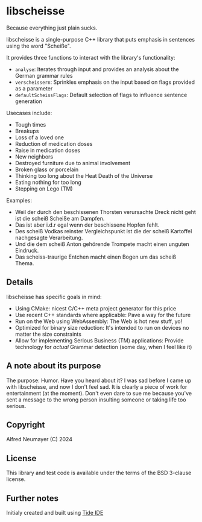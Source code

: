 # libscheisse

Because everything just plain sucks.

libscheisse is a single-purpose C++ library that puts emphasis in sentences using the word "Scheiße".

It provides three functions to interact with the library's functionality:

- `analyse`: Iterates through input and provides an analysis about the German grammar rules
- `verscheissern`: Sprinkles emphasis on the input based on flags provided as a parameter
- `defaultScheissFlags`: Default selection of flags to influence sentence generation

Usecases include:

- Tough times
- Breakups
- Loss of a loved one
- Reduction of medication doses
- Raise in medication doses
- New neighbors
- Destroyed furniture due to animal involvement
- Broken glass or porcelain
- Thinking too long about the Heat Death of the Universe
- Eating nothing for too long
- Stepping on Lego (TM)

Examples:

- Weil der durch den beschissenen Thorsten verursachte Dreck nicht geht ist die scheiß Scheiße am Dampfen.
- Das ist aber i.d.r egal wenn der beschissene Hopfen fehlt.
- Des scheiß Vodkas reinster Vergleichspunkt ist die der scheiß Kartoffel nachgesagte Verarbeitung.
- Und die dem scheiß Anton gehörende Trompete macht einen unguten Eindruck.
- Das scheiss-traurige Entchen macht einen Bogen um das scheiß Thema.


## Details

libscheisse has specific goals in mind:

- Using CMake: nicest C/C++ meta project generator for this price
- Use recent C++ standards where applicable: Pave a way for the future
- Run on the Web using WebAssembly: The Web is hot new stuff, yo!
- Optimized for binary size reduction: It's intended to run on devices no matter the size constraints
- Allow for implementing Serious Business (TM) applications: Provide technology for *actual* Grammar detection (some day, when I feel like it)


## A note about its purpose

The purpose: Humor. Have you heard about it? I was sad before I came up with libscheisse, and now I don't feel sad.
It is clearly a piece of work for entertainment (at the moment). Don't even dare to sue me because you've sent a message to the wrong person insulting someone or taking life too serious.


## Copyright

Alfred Neumayer (C) 2024


## License

This library and test code is available under the terms of the BSD 3-clause license.


## Further notes

Initialy created and built using [Tide IDE](https://apps.apple.com/at/app/tide-ide/id6450320573)